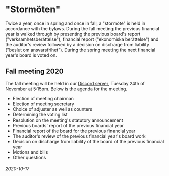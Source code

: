 # "Stormöten"

Twice a year, once in spring and once in fall, a "stormöte" is held in
accordance with the bylaws. During the fall meeting the previous financial year
is walked through by presenting the previous board's report
("verksamhetsberättelse"), financial report ("ekonomiska berättelse") and the
auditor's review followed by a decision on discharge from liability ("beslut om
ansvarsfrihet"). During the spring meeting the next financial year's board is
voted on.

## Fall meeting 2020

The fall meeting will be held in our [Discord
server](https://discord.gg/F8KNV89), Tuesday 24th of November at 5:15pm. Below
is the agenda for the meeting.

- Election of meeting chairman
- Election of meeting secretary
- Choice of adjuster as well as counters
- Determining the voting list
- Resolution on the meeting's statutory announcement
- Previous boards' report of the previous financial year
- Financial report of the board for the previous financial year
- The auditor's review of the previous financial year's board work
- Decision on discharge from liability of the board of the previous financial year
- Motions and bills
- Other questions

###### 2020-10-17
